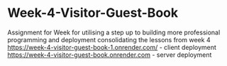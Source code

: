 # Week-4-Visitor-Guest-Book

Assignment for Week for utilising a step up to building more professional programming and deployment consolidating the lessons from week 4
https://week-4-visitor-guest-book-1.onrender.com/ - client deployment
https://week-4-visitor-guest-book.onrender.com - server deployment
